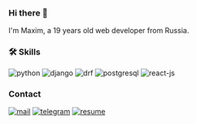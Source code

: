 ### Hi there 👋

I'm Maxim, a 19 years old web developer from Russia.

### 🛠 Skills
![python](https://img.shields.io/badge/Python-20232A?style=for-the-badge&logo=python&logoColor=blue)
![django](https://img.shields.io/badge/Django-092E20?style=for-the-badge&logo=django&logoColor=green)
![drf](https://img.shields.io/badge/django%20rest-ff1709?style=for-the-badge&logo=django&logoColor=white)
![postgresql](https://img.shields.io/badge/PostgreSQL-316192?style=for-the-badge&logo=postgresql&logoColor=white)
![react-js](https://img.shields.io/badge/React-20232A?style=for-the-badge&logo=react&logoColor=61DAFB)




<!--🔥 Python, JavaScript, Django

⚙️ Django REST, React, PostgreSQL-->

### Contact

[![mail](https://img.shields.io/badge/eMail-000000?style=for-the-badge&logo=Mail)](mailto:thelaimm@gmail.com)
[![telegram](https://img.shields.io/badge/Telegram-000000?style=for-the-badge&logo=Telegram)](https://t.me/Kovalev_Maksim)
[![resume](https://img.shields.io/badge/Resume-000000?style=for-the-badge&logo=Resume)](https://docs.google.com/document/d/1EduNrLhk861HW_bKOZ2UY8rjLl53fK68Dv1UaF_CzHU/edit)


<!--
@Kovalev_Maksim on Telegram


**thelaim/thelaim** is a ✨ _special_ ✨ repository because its `README.md` (this file) appears on your GitHub profile.

Here are some ideas to get you started:

- 🔭 I’m currently working on ...
- 🌱 I’m currently learning ...
- 👯 I’m looking to collaborate on ...
- 🤔 I’m looking for help with ...
- 💬 Ask me about ...
- 📫 How to reach me: ...
- 😄 Pronouns: ...
- ⚡ Fun fact: ...

![docker](https://img.shields.io/badge/Docker-2CA5E0?style=for-the-badge&logo=docker&logoColor=white)
-->
